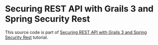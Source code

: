 # Securing REST API with Grails 3 and Spring Security Rest

This source code is part of [Securing REST API with Grails 3 and Spring Security Rest](https://www.djamware.com/post/58a53b5180aca748640ce350/securing-rest-api-with-grails-3-and-spring-security-rest) tutorial.
